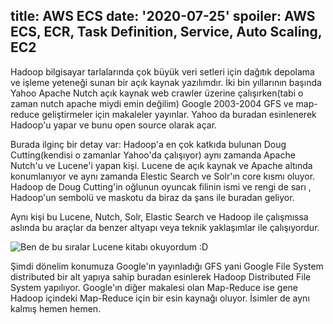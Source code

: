 title: AWS ECS
date: '2020-07-25'
spoiler: AWS ECS, ECR, Task Definition, Service, Auto Scaling, EC2
---

Hadoop bilgisayar tarlalarında çok büyük veri setleri için dağıtık depolama ve işleme yeteneği sunan bir açık kaynak yazılımdır.
İki bin yıllarının başında Yahoo Apache Nutch açık kaynak web crawler üzerine çalışırken(tabi o zaman nutch apache miydi emin değilim) Google 2003-2004
GFS ve map-reduce geliştirmeler için makaleler yayınlar. Yahoo da buradan esinlenerek Hadoop'u yapar ve bunu open source olarak açar.

Burada ilginç bir detay var: Hadoop'a en çok katkıda bulunan Doug Cutting(kendisi o zamanlar Yahoo'da çalışıyor) aynı zamanda Apache Nutch'u ve Lucene'i yapan kişi. Lucene de açık kaynak ve Apache altında konumlanıyor ve aynı zamanda Elestic Search ve Solr'ın core kısmı oluyor. Hadoop de Doug Cutting'in oğlunun oyuncak filinin ismi ve rengi de sarı , Hadoop'un sembolü ve maskotu da biraz da şans ile buradan geliyor.

Aynı kişi bu Lucene, Nutch, Solr, Elastic Search ve Hadoop ile çalışmıssa aslında bu araçlar da benzer altyapı veya teknik yaklaşımlar ile çalışıyordur. 

![Ben de bu sıralar Lucene kitabı okuyordum :D](./apache_lucene.jpeg)

Şimdi dönelim konumuza Google'ın yayınladığı GFS yani Google File System distributed bir alt yapıya sahip buradan esinlerek Hadoop Distributed File System yapılıyor. Google'ın diğer makalesi olan Map-Reduce ise gene Hadoop içindeki Map-Reduce için bir esin kaynağı oluyor. İsimler de aynı kalmış hemen hemen.
